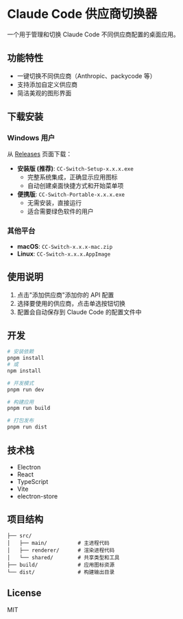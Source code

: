 # Claude Code 供应商切换器

一个用于管理和切换 Claude Code 不同供应商配置的桌面应用。

## 功能特性

- 一键切换不同供应商（Anthropic、packycode 等）
- 支持添加自定义供应商
- 简洁美观的图形界面

## 下载安装

### Windows 用户

从 [Releases](../../releases) 页面下载：

- **安装版 (推荐)**: `CC-Switch-Setup-x.x.x.exe`
  - 完整系统集成，正确显示应用图标
  - 自动创建桌面快捷方式和开始菜单项
- **便携版**: `CC-Switch-Portable-x.x.x.exe`
  - 无需安装，直接运行
  - 适合需要绿色软件的用户

### 其他平台

- **macOS**: `CC-Switch-x.x.x-mac.zip`
- **Linux**: `CC-Switch-x.x.x.AppImage`

## 使用说明

1. 点击"添加供应商"添加你的 API 配置
2. 选择要使用的供应商，点击单选按钮切换
3. 配置会自动保存到 Claude Code 的配置文件中

## 开发

```bash
# 安装依赖
pnpm install
# 或
npm install

# 开发模式
pnpm run dev

# 构建应用
pnpm run build

# 打包发布
pnpm run dist
```

## 技术栈

- Electron
- React
- TypeScript
- Vite
- electron-store

## 项目结构

```
├── src/
│   ├── main/          # 主进程代码
│   ├── renderer/      # 渲染进程代码
│   └── shared/        # 共享类型和工具
├── build/             # 应用图标资源
└── dist/              # 构建输出目录
```

## License

MIT
